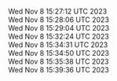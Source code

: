 Wed Nov  8 15:27:12 UTC 2023 <br/>
Wed Nov  8 15:28:06 UTC 2023 <br/>
Wed Nov  8 15:29:04 UTC 2023 <br/>
Wed Nov  8 15:32:24 UTC 2023 <br/>
Wed Nov  8 15:34:31 UTC 2023 <br/>
Wed Nov  8 15:34:50 UTC 2023 <br/>
Wed Nov  8 15:35:38 UTC 2023 <br/>
Wed Nov  8 15:39:36 UTC 2023 <br/>
